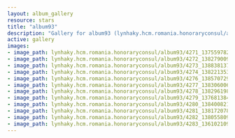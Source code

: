 ```yaml
---
layout: album_gallery
resource: stars
title: "album93"
description: "Gallery for album93 (lynhaky.hcm.romania.honoraryconsul/album93)"
active: gallery
images:
- image_path: lynhaky.hcm.romania.honoraryconsul/album93/4271_137559782_3821027507932090_4089720218445750928_n.jpg
- image_path: lynhaky.hcm.romania.honoraryconsul/album93/4272_138279009_3821024321265742_2702921432244958614_n.jpg
- image_path: lynhaky.hcm.romania.honoraryconsul/album93/4273_138838137_3821022807932560_554483648911414395_n.jpg
- image_path: lynhaky.hcm.romania.honoraryconsul/album93/4274_138221353_3821021497932691_95336950766779703_n.jpg
- image_path: lynhaky.hcm.romania.honoraryconsul/album93/4276_138570729_3821000754601432_2509630801839588110_n.jpg
- image_path: lynhaky.hcm.romania.honoraryconsul/album93/4277_138306006_3820997921268382_1676735004923282701_n.jpg
- image_path: lynhaky.hcm.romania.honoraryconsul/album93/4278_138296198_3820996487935192_8550681517012581650_n.jpg
- image_path: lynhaky.hcm.romania.honoraryconsul/album93/4279_137681384_3820993681268806_4660490382964164921_n.jpg
- image_path: lynhaky.hcm.romania.honoraryconsul/album93/4280_138400821_3820991537935687_6006591796276402019_n.jpg
- image_path: lynhaky.hcm.romania.honoraryconsul/album93/4281_138172078_3820989664602541_2173664832788308391_n.jpg
- image_path: lynhaky.hcm.romania.honoraryconsul/album93/4282_138055809_3820908691277305_3944501264884025837_n.jpg
- image_path: lynhaky.hcm.romania.honoraryconsul/album93/4283_136102109_3820524407982400_6670581454635287336_n.jpg
---
```

